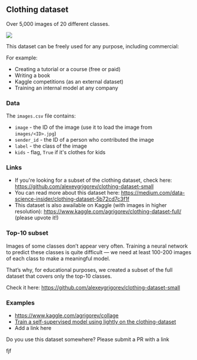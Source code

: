 ## Clothing dataset
Over 5,000 images of 20 different classes.

<img src="https://repository-images.githubusercontent.com/296936930/66951d00-fabe-11ea-823a-cfdec51c055e" /> 

This dataset can be freely used for any purpose, including commercial:

For example:
* Creating a tutorial or a course (free or paid)
* Writing a book
* Kaggle competitions (as an external dataset)
* Training an internal model at any company

### Data

The `images.csv` file contains:

* `image` - the ID of the image (use it to load the image from `images/<ID>.jpg`)
* `sender_id` - the ID of a person who contributed the image
* `label` - the class of the image
* `kids` - flag, `True` if it's clothes for kids 

### Links

* If you're looking for a subset of the clothing dataset, check here: https://github.com/alexeygrigorev/clothing-dataset-small
* You can read more about this dataset here: https://medium.com/data-science-insider/clothing-dataset-5b72cd7c3f1f
* This dataset is also awailable on Kaggle (with images in higher resolution): https://www.kaggle.com/agrigorev/clothing-dataset-full/ (please upvote it!)

### Top-10 subset

Images of some classes don’t appear very often. Training a neural network to predict these classes is quite difficult — we need at least 100-200 images of each class to make a meaningful model.

That’s why, for educational purposes, we created a subset of the full dataset that covers only the top-10 classes.

Check it here: https://github.com/alexeygrigorev/clothing-dataset-small


### Examples

* https://www.kaggle.com/agrigorev/collage
* [Train a self-supervised model using lightly on the clothing-dataset](https://docs.lightly.ai/tutorials/package/tutorial_simclr_clothing.html)
* Add a link here

Do you use this dataset somewhere? Please submit a PR with a link

fjf